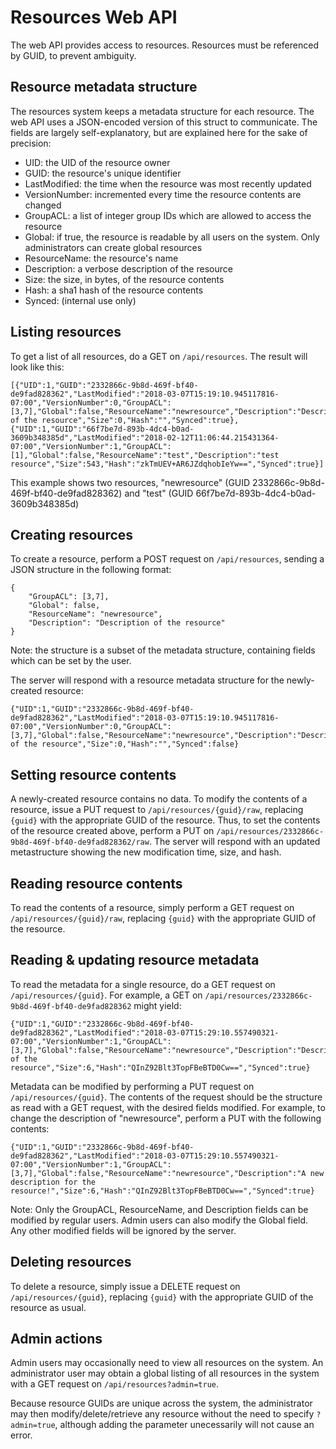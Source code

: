 # Resources Web API

The web API provides access to resources. Resources must be referenced by GUID, to prevent ambiguity.

## Resource metadata structure
The resources system keeps a metadata structure for each resource. The web API uses a JSON-encoded version of this struct to communicate. The fields are largely self-explanatory, but are explained here for the sake of precision:

* UID: the UID of the resource owner
* GUID: the resource's unique identifier
* LastModified: the time when the resource was most recently updated
* VersionNumber: incremented every time the resource contents are changed
* GroupACL: a list of integer group IDs which are allowed to access the resource
* Global: if true, the resource is readable by all users on the system. Only administrators can create global resources
* ResourceName: the resource's name
* Description: a verbose description of the resource
* Size: the size, in bytes, of the resource contents
* Hash: a sha1 hash of the resource contents
* Synced: (internal use only)

## Listing resources

To get a list of all resources, do a GET on `/api/resources`. The result will look like this:

```
[{"UID":1,"GUID":"2332866c-9b8d-469f-bf40-de9fad828362","LastModified":"2018-03-07T15:19:10.945117816-07:00","VersionNumber":0,"GroupACL":[3,7],"Global":false,"ResourceName":"newresource","Description":"Description of the resource","Size":0,"Hash":"","Synced":true},{"UID":1,"GUID":"66f7be7d-893b-4dc4-b0ad-3609b348385d","LastModified":"2018-02-12T11:06:44.215431364-07:00","VersionNumber":1,"GroupACL":[1],"Global":false,"ResourceName":"test","Description":"test resource","Size":543,"Hash":"zkTmUEV+AR6JZdqhobIeYw==","Synced":true}]
```

This example shows two resources, "newresource" (GUID 2332866c-9b8d-469f-bf40-de9fad828362) and "test" (GUID 66f7be7d-893b-4dc4-b0ad-3609b348385d)

## Creating resources

To create a resource, perform a POST request on `/api/resources`, sending a JSON structure in the following format:

```
{
	"GroupACL": [3,7],
	"Global": false,
	"ResourceName": "newresource",
	"Description": "Description of the resource"
}
```

Note: the structure is a subset of the metadata structure, containing fields which can be set by the user.

The server will respond with a resource metadata structure for the newly-created resource:

```
{"UID":1,"GUID":"2332866c-9b8d-469f-bf40-de9fad828362","LastModified":"2018-03-07T15:19:10.945117816-07:00","VersionNumber":0,"GroupACL":[3,7],"Global":false,"ResourceName":"newresource","Description":"Description of the resource","Size":0,"Hash":"","Synced":false}
```

## Setting resource contents

A newly-created resource contains no data. To modify the contents of a resource, issue a PUT request to `/api/resources/{guid}/raw`, replacing `{guid}` with the appropriate GUID of the resource. Thus, to set the contents of the resource created above, perform a PUT on `/api/resources/2332866c-9b8d-469f-bf40-de9fad828362/raw`. The server will respond with an updated metastructure showing the new modification time, size, and hash.

## Reading resource contents

To read the contents of a resource, simply perform a GET request on `/api/resources/{guid}/raw`, replacing `{guid}` with the appropriate GUID of the resource.

## Reading & updating resource metadata

To read the metadata for a single resource, do a GET request on `/api/resources/{guid}`. For example, a GET on `/api/resources/2332866c-9b8d-469f-bf40-de9fad828362` might yield:

```
{"UID":1,"GUID":"2332866c-9b8d-469f-bf40-de9fad828362","LastModified":"2018-03-07T15:29:10.557490321-07:00","VersionNumber":1,"GroupACL":[3,7],"Global":false,"ResourceName":"newresource","Description":"Description of the resource","Size":6,"Hash":"QInZ92Blt3TopFBeBTD0Cw==","Synced":true}
```

Metadata can be modified by performing a PUT request on `/api/resources/{guid}`. The contents of the request should be the structure as read with a GET request, with the desired fields modified. For example, to change the description of "newresource", perform a PUT with the following contents:

```
{"UID":1,"GUID":"2332866c-9b8d-469f-bf40-de9fad828362","LastModified":"2018-03-07T15:29:10.557490321-07:00","VersionNumber":1,"GroupACL":[3,7],"Global":false,"ResourceName":"newresource","Description":"A new description for the resource!","Size":6,"Hash":"QInZ92Blt3TopFBeBTD0Cw==","Synced":true}
```

Note: Only the GroupACL, ResourceName, and Description fields can be modified by regular users. Admin users can also modify the Global field. Any other modified fields will be ignored by the server.

## Deleting resources

To delete a resource, simply issue a DELETE request on `/api/resources/{guid}`, replacing `{guid}` with the appropriate GUID of the resource as usual.

## Admin actions

Admin users may occasionally need to view all resources on the system. An administrator user may obtain a global listing of all resources in the system with a GET request on `/api/resources?admin=true`.

Because resource GUIDs are unique across the system, the administrator may then modify/delete/retrieve any resource without the need to specify `?admin=true`, although adding the parameter unecessarily will not cause an error.